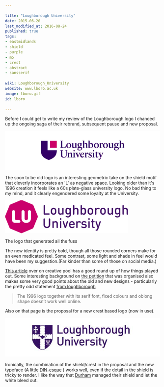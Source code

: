 ```yaml
---

title: "Loughborough University"
date: 2015-06-20
last_modified_at: 2016-08-24
published: true
tags:
- eastmidlands
- shield
- purple
- m5
- crest
- abstract
- sansserif

wiki: Loughborough_University
website: www.lboro.ac.uk
image: lboro.gif
id: lboro

---
```




Before I could get to write my review of the Loughborough logo I chanced up the ongoing saga of their rebrand, subsequent pause and new proposal.

![Old logo](/images/unilogos/lboro-old.gif)

The soon to be old logo is an interesting geometric take on the shield motif that cleverly incorporates an 'L' as negative space. Looking older than it's 1996 creation it feels like a 60s plate-glass university logo. No bad thing to my mind, and it clearly engendered some loyalty at the University.

![Octagon logo](/images/unilogos/lboro-octagon.png)

<caption>The logo that generated all the fuss</caption>

The new identity is pretty bold, though all those rounded corners make for an even medicated feel. Some contrast, some light and shade in feel would have been my suggestion.(Far kinder than some of those on social media.)

[This article](http://creativepool.com/magazine/design/loughborough-university-takes-a-stand-against-bad-design.4748) over on creative pool has a good round up of how things played out. Some interesting background on [the petition](https://www.change.org/p/loughborough-university-revoke-2015-rebrand?recruiter=283514576&utm_source=share_petition&utm_medium=facebook&utm_campaign=autopublish&utm_term=mob-xs-no_src-no_msg) that was organised also makes some very good points about the old and new designs - particularly the pretty odd statement [from loughborough](http://www.lboro.ac.uk/about/visual-identity/)

> The 1996 logo together with its serif font, fixed colours and oblong shape doesn’t work well online.

Also on that page is the proposal for a new crest based logo (now in use).

![new logo idea](/images/unilogos/lboro.gif)

Ironically, the combination of the shield/crest in the proposal and the new typeface (A little [DIN-esque](http://idsgn.org/posts/know-your-type-din/) ) works well, even if the detail in the shield is tricky to render. I like the way that [Durham](dur.html) managed their shield and let the white bleed out.
